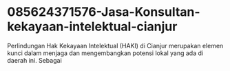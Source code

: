# 085624371576-Jasa-Konsultan-kekayaan-intelektual-cianjur
Perlindungan Hak Kekayaan Intelektual (HAKI) di Cianjur merupakan elemen kunci dalam menjaga dan mengembangkan potensi lokal yang ada di daerah ini. Sebagai 

